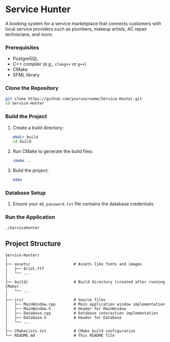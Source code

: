 
# Service Hunter

A booking system for a service marketplace that connects customers with local service providers such as plumbers, makeup artists, AC repair technicians, and more.

### Prerequisites

- PostgreSQL
- C++ compiler (e.g., `clang++` or `g++`)
- CMake
- SFML library

### Clone the Repository

```sh
git clone https://github.com/yourusername/Service-Hunter.git
cd Service-Hunter
```

### Build the Project

1. Create a build directory:

    ```sh
    mkdir build
    cd build
    ```

2. Run CMake to generate the build files:

    ```sh
    cmake ..
    ```

3. Build the project:

    ```sh
    make
    ```

### Database Setup

1. Ensure your `db_password.txt` file contains the database credentials.

### Run the Application

```sh
./ServiceHunter
```

## Project Structure

```
Service-Hunter/
│
├── assets/                   # Assets like fonts and images
│   ├── Arial.ttf
│   └── ...
│
├── build/                    # Build directory (created after running CMake)
│   └── ...
│
├── src/                      # Source files
│   ├── MainWindow.cpp        # Main application window implementation
│   ├── MainWindow.h          # Header for MainWindow
│   ├── Database.cpp          # Database interaction implementation
│   ├── Database.h            # Header for Database
│   └── ...
│
├── CMakeLists.txt            # CMake build configuration
└── README.md                 # This README file
```